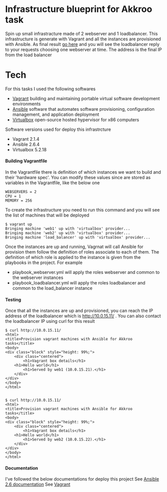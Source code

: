 # Infrastructure blueprint for Akkroo task
Spin up small infrastracture made of 2 webserver and 1 loadbalancer. This infrastructure is generate with Vagrant and all the instances are provisioned with Ansible.
As final result [go here](http://10.0.15.11/) and you will see the loadbalancer reply to your requests choosing one webserver at time. The address is the final IP from the load balancer

# Tech
For this tasks I used the following softwares

* [Vagrant](https://www.vagrantup.com/) building and maintaining portable virtual software development environments
* [Ansible](https://www.ansible.com/) software that automates software provisioning, configuration management, and application deployment
* [Virtualbox](https://www.virtualbox.org) open-source hosted hypervisor for x86 computers

Software versions used for deploy this infrastrcture 

* Vagrant 2.1.4
* Ansible 2.6.4
* Virtualbox 5.2.18

#### Building Vagrantfile
In the Vagrantfile there is definition of which instances we want to build and their 'hardware spec'.
You can modify these values since are stored as variables in the Vagrantfile, like the below one
```
WEBSERVERS = 2
CPU = 1
MEMORY = 256
```
To create the infrastructure you need to run this command and you will see the list of machines that will be deployed
```
$ vagrant up
Bringing machine 'web1' up with 'virtualbox' provider...
Bringing machine 'web2' up with 'virtualbox' provider...
Bringing machine 'load_balancer' up with 'virtualbox' provider...
```

Once the instances are up and running, Vagrnat will call Ansible for provision them follow the definition of roles associate to each of them.
The definition of which role is applied to the instance is given from the playbooks in the project. For example
* playbook_webserver.yml will apply the roles webserver and common to the webserver instances
* playbook_loadbalancer.yml will apply the roles loadbalancer and common to the load_balancer instance

#### Testing 
Once that all the instances are up and provisioned, you can reach the IP address of the loadbalancer which is http://10.0.15.11/ .
You can also contact the loadbalancer IP using curl for this result
```
$ curl http://10.0.15.11/
<html>
<title>Provision vagrant machines with Ansible for Akkroo tasks</title>
<body>
<div class="block" style="height: 99%;">
    <div class="centered">
        <h1>Vagrant box details</h1>
	<h1>Hello world</h1>
        <h1>Served by web1 (10.0.15.21).</h1>
    </div>
</div>
</body>
</html>


$ curl http://10.0.15.11/
<html>
<title>Provision vagrant machines with Ansible for Akkroo tasks</title>
<body>
<div class="block" style="height: 99%;">
    <div class="centered">
        <h1>Vagrant box details</h1>
	<h1>Hello world</h1>
        <h1>Served by web2 (10.0.15.22).</h1>
    </div>
</div>
</body>
</html>
```

#### Documentation
I've followed the below documentations for deploy this project
See [Ansible 2.6 documentation](https://docs.ansible.com/ansible/2.6/)
See [Vagrant](https://www.vagrantup.com/docs/)

